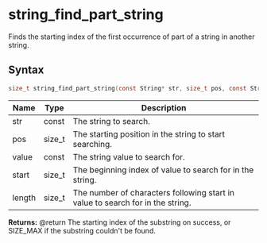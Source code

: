 # string_find_part_string

Finds the starting index of the first occurrence of part of a string in another string.

## Syntax

```c
size_t string_find_part_string(const String* str, size_t pos, const String* value, size_t start, size_t length);
```

| Name | Type | Description |
| --- | --- | --- |
| str | const | The string to search. |
| pos | size_t | The starting position in the string to start searching. |
| value | const | The string value to search for. |
| start | size_t | The beginning index of value to search for in the string. |
| length | size_t | The number of characters following start in value to search for in the string. |

**Returns:** @return The starting index of the substring on success, or SIZE_MAX if the substring couldn't be found.

